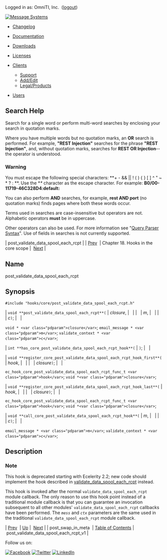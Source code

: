 Logged in as: OmniTI, Inc.  ([logout](https://support.messagesystems.com/logout.php))

[![Message Systems](https://support.messagesystems.com/images/ms-white205.png)](https://support.messagesystems.com/start.php) 

*   [Changelog](https://support.messagesystems.com/start.php?show=changelog)
*   [Documentation](https://support.messagesystems.com/docs/)
*   [Downloads](https://support.messagesystems.com/start.php)

*   [Licenses](https://support.messagesystems.com/license_summary.php)
*   <a href="">Clients</a>
    *   [Support](https://support.messagesystems.com/cs.php)
    *   [Add/Edit](https://support.messagesystems.com/edit_client.php)
    *   [Legal/Products](https://support.messagesystems.com/edit_products.php)
*   [Users](https://support.messagesystems.com/edit_customer.php)

## Search Help

Search for a single word or perform multi-word searches by enclosing your search in quotation marks.

Where you have multiple words but no quotation marks, an **OR** search is performed. For example, **"REST Injection"** searches for the phrase **"REST Injection"**, and, without quotation marks, searches for **REST OR Injection**--the operator is understood.

### Warning

You must escape the following special characters: **+ - && || ! ( ) { } [ ] ^ " ~ * ? : \**. Use the **\** character as the escape character. For example: **B0/00-11719-46C328D4\:default\:**

You can also perform **AND** searches, for example, **rest AND port** (no quotation marks) finds pages where both these words occur.

Terms used in searches are case-insensitive but operators are not. Alphabetic operators **must** be in uppercase.

Other operators can also be used. For more information see "[Query Parser Syntax](https://lucene.apache.org/core/old_versioned_docs/versions/3_0_0/queryparsersyntax.html)". Use of fields in searches is not currently supported.

| post_validate_data_spool_each_rcpt |
| [Prev](extending.hooks.core.post_swap_in_meta.php)  | Chapter 18. Hooks in the core scope |  [Next](extending.hooks.core.post_validate_data_spool_each_rcpt_v1.php) |

<a name="extending.hooks.core.post_validate_data_spool_each_rcpt"></a>
## Name

post_validate_data_spool_each_rcpt

## Synopsis

`#include "hooks/core/post_validate_data_spool_each_rcpt.h"`

| `void **post_validate_data_spool_each_rcpt**(` | <var class="pdparam">closure</var>, |   |
|   | <var class="pdparam">m</var>, |   |
|   | <var class="pdparam">c</var>`)`; |   |

`void * <var class="pdparam">closure</var>`;
`email_message * <var class="pdparam">m</var>`;
`validate_context * <var class="pdparam">c</var>`;

| `int **has_core_post_validate_data_spool_each_rcpt_hook**(` | `)`; |   |

| `void **register_core_post_validate_data_spool_each_rcpt_hook_first**(` | <var class="pdparam">hook</var>, |   |
|   | <var class="pdparam">closure</var>`)`; |   |

`ec_hook_core_post_validate_data_spool_each_rcpt_func_t <var class="pdparam">hook</var>`;
`void *<var class="pdparam">closure</var>`;

| `void **register_core_post_validate_data_spool_each_rcpt_hook_last**(` | <var class="pdparam">hook</var>, |   |
|   | <var class="pdparam">closure</var>`)`; |   |

`ec_hook_core_post_validate_data_spool_each_rcpt_func_t <var class="pdparam">hook</var>`;
`void *<var class="pdparam">closure</var>`;

| `void **call_core_post_validate_data_spool_each_rcpt_hook**(` | <var class="pdparam">m</var>, |   |
|   | <var class="pdparam">c</var>`)`; |   |

`email_message * <var class="pdparam">m</var>`;
`validate_context * <var class="pdparam">c</var>`;<a name="idp22494800"></a>
## Description

### Note

This hook is deprecated starting with Ecelerity 2.2; new code should implement the hook described in [validate_data_spool_each_rcpt](extending.hooks.core.validate_data_spool_each_rcpt.php "validate_data_spool_each_rcpt") instead.

This hook is invoked after the normal `validate_data_spool_each_rcpt` module callback. The only reason to use this hook point instead of a traditional module callback is that you can guarantee an invocation subsequent to all other modules' `validate_data_spool_each_rcpt` callbacks have been performed. The *`mess`* and *`ctx`* parameters are the same used in the traditional `validate_data_spool_each_rcpt` module callback.

| [Prev](extending.hooks.core.post_swap_in_meta.php)  | [Up](extending.hooks.core.php) |  [Next](extending.hooks.core.post_validate_data_spool_each_rcpt_v1.php) |
| post_swap_in_meta  | [Table of Contents](index.php) |  post_validate_data_spool_each_rcpt_v1 |

Follow us on:

[![Facebook](https://support.messagesystems.com/images/icon-facebook.png)](http://www.facebook.com/messagesystems) [![Twitter](https://support.messagesystems.com/images/icon-twitter.png)](http://twitter.com/#!/MessageSystems) [![LinkedIn](https://support.messagesystems.com/images/icon-linkedin.png)](http://www.linkedin.com/company/message-systems)